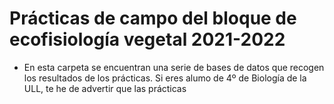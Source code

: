 # Prácticas de campo del bloque de ecofisiología vegetal 2021-2022

* En esta carpeta se encuentran una serie de bases de datos que recogen los resultados de los prácticas. Si eres alumo de 4º de Biología de la ULL, te he de advertir que las prácticas
